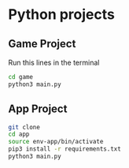 # Python projects

## Game Project

Run this lines in the terminal

```sh
cd game
python3 main.py
```

## App Project

```sh
git clone
cd app
source env-app/bin/activate
pip3 install -r requirements.txt
python3 main.py
```
